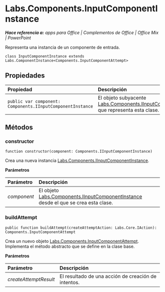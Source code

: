 
# <a name="labs.components.inputcomponentinstance"></a>Labs.Components.InputComponentInstance

 _**Hace referencia a:** apps para Office | Complementos de Office | Office Mix | PowerPoint_

Representa una instancia de un componente de entrada.

```
class InputComponentInstance extends Labs.ComponentInstance<Components.InputComponentAttempt>
```


## <a name="properties"></a>Propiedades


|Propiedad|Descripción|
|:-----|:-----|
| `public var component: Components.IInputComponentInstance`|El objeto subyacente [Labs.Components.IInputComponentInstance](../../reference/office-mix/labs.components.iinputcomponentinstance.md) que representa esta clase.|

## <a name="methods"></a>Métodos




### <a name="constructor"></a>constructor

 `function constructor(component: Components.IInputComponentInstance)`

Crea una nueva instancia [Labs.Components.IInputComponentInstance](../../reference/office-mix/labs.components.iinputcomponentinstance.md).

 **Parámetros**


|Parámetro|Descripción|
|:-----|:-----|
| _component_|El objeto [Labs.Components.IInputComponentInstance](../../reference/office-mix/labs.components.iinputcomponentinstance.md) desde el que se crea esta clase.|

### <a name="buildattempt"></a>buildAttempt

 `public function buildAttempt(createAttemptAction: Labs.Core.IAction): Components.InputComponentAttempt`

Crea un nuevo objeto [Labs.Components.InputComponentAttempt](../../reference/office-mix/labs.components.inputcomponentattempt.md). Implementa el método abstracto que se define en la clase base.

 **Parámetros**


|Parámetro|Descripción|
|:-----|:-----|
| _createAttemptResult_|El resultado de una acción de creación de intentos.|
